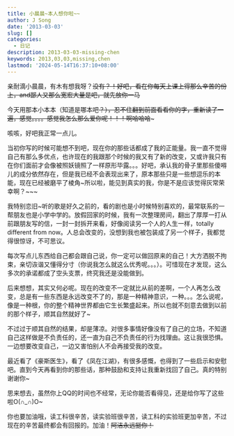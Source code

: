 ```yaml
---
title: 小晨晨~本人想你啦~~
author: J Song
date: '2013-03-03'
slug: []
categories:
  - 日记
description: 2013-03-03-missing-chen
keywords: 2013,03,03,missing,chen
lastmod: '2024-05-14T16:37:10+08:00'
---
```

亲耐滴小晨晨，有木有想我呀？~~没有？！好吧，看在你每天上课上得那么辛苦的份上，and鄙人又那么宽宏大量是吧，就先放你一马~~

今天用那本小本本（知道是哪本吧~~？），忍不住翻到前面看看你的字，重新读了一遍，感觉。。。。感觉我怎么那么爱你呢！！！啊哈哈哈~~~

咳咳，好吧我正常一点儿。

当初你写的时候可能想不到吧，现在你的那些话都成了我的正能量。我一直不觉得自己有那么多优点，也许现在的我跟那个时候的我又有了新的改变，又或许我只有在你们面前才会像被照妖镜照了一样原形毕露。。。好吧，承认我的骨子里那些傻嘚儿的成分依然存在，但是我已经不会表现出来了，原本那些只是一些想逗乐的本能，现在已经被磨平了棱角~所以啦，能见到真实的我，你是不是应该觉得灰常荣幸啊？~~~

 我特别恋旧~听的歌是好久之前的，看的剧也是小时候特别喜欢的，最常联系的一帮朋友也是小学中学的。放假回家的时候，我有一次整理房间，翻出了厚厚一打从前跟朋友写的信，一封一封拆开来看，好像阅读另一个人的人生一样，totally different from now。人总会改变的，没想到我也被包装成了另一个样子，我都觉得很惊讶，不可思议。
 
每次写点儿东西给自己都会跟自己说，你一定可以做回原来的自己！大方洒脱不拘束，亲切诙谐又懂得分寸（你说我怎么就这么优秀呢。。。）。可惜现在才发现，这么多次的承诺都成了空头支票，终究我还是没能做到。

后来想想，其实又何必呢。现在的改变不一定就比从前的差啊，一个人再怎么改变，总是有一些东西是永远改变不了的，那是一种精神意识，一种。。。怎么说呢，像是一种根，你的整个精神世界都由它生长繁盛起来。所以也就不刻意去做到以前的那个样子，顺其自然就好了~

不过过于顺其自然的结果，却是薄凉。对很多事情好像没有了自己的立场，不知道自己这样做是不负责任的，还一直为自己不负责任的行为找理由。这让我很恐惧。一边想要改变自己，一边又害怕别人不会再接受我的改变。

最近看了《豪斯医生》，看了《凤在江湖》，有很多感慨，也得到了一些启示和安慰吧。直到今天再看到你的那些话，那种鼓励和支持让我重新找回了自己。真的特别谢谢你~

思来想去，虽然你上QQ的时间也不经常，无论你能否看得见，还是给你写了这些啦O(∩_∩)O~

你也要加油哦，读工科很辛苦，读实验班很辛苦，读工科的实验班更加辛苦，不过现在的辛苦最终都会有回报的。加油！~~阿洁永远挺你！~~